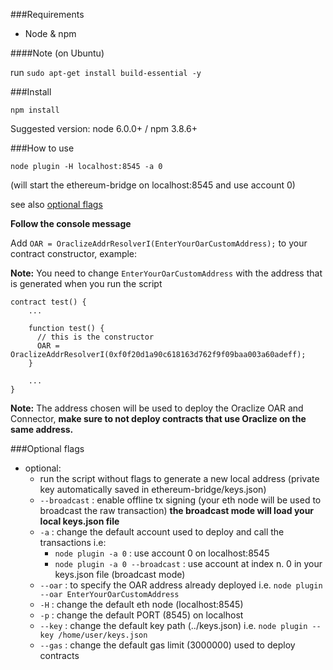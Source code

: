 ###Requirements
- Node & npm

####Note
(on Ubuntu)

run `sudo apt-get install build-essential -y`

###Install
```
npm install
```

Suggested version: node 6.0.0+ / npm 3.8.6+

###How to use
```
node plugin -H localhost:8545 -a 0
```
(will start the ethereum-bridge on localhost:8545 and use account 0)

see also [optional flags](#optional-flags)

**Follow the console message**

Add `OAR = OraclizeAddrResolverI(EnterYourOarCustomAddress);` to your contract constructor, example:

**Note:** You need to change `EnterYourOarCustomAddress` with the address that is generated when you run the script
```
contract test() {
    ...
    
    function test() {
      // this is the constructor
      OAR = OraclizeAddrResolverI(0xf0f20d1a90c618163d762f9f09baa003a60adeff);
    }
  
    ...
}
```

**Note:** The address chosen will be used to deploy the Oraclize OAR and Connector, **make sure to not deploy contracts that use Oraclize on the same address.**

###Optional flags

* optional:
  * run the script without flags to generate a new local address (private key automatically saved in ethereum-bridge/keys.json)
  * `--broadcast` : enable offline tx signing (your eth node will be used to broadcast the raw transaction) **the broadcast mode will load your local keys.json file**
  * `-a` : change the default account used to deploy and call the transactions i.e:
    * `node plugin -a 0` : use account 0 on localhost:8545
    * `node plugin -a 0 --broadcast` : use account at index n. 0 in your keys.json file (broadcast mode)
  * `--oar` : to specify the OAR address already deployed i.e. `node plugin --oar EnterYourOarCustomAddress`
  * `-H` : change the default eth node (localhost:8545)
  * `-p` : change the default PORT (8545) on localhost
  * `--key` : change the default key path (../keys.json) i.e. `node plugin --key /home/user/keys.json` 
  * `--gas` : change the default gas limit (3000000) used to deploy contracts
